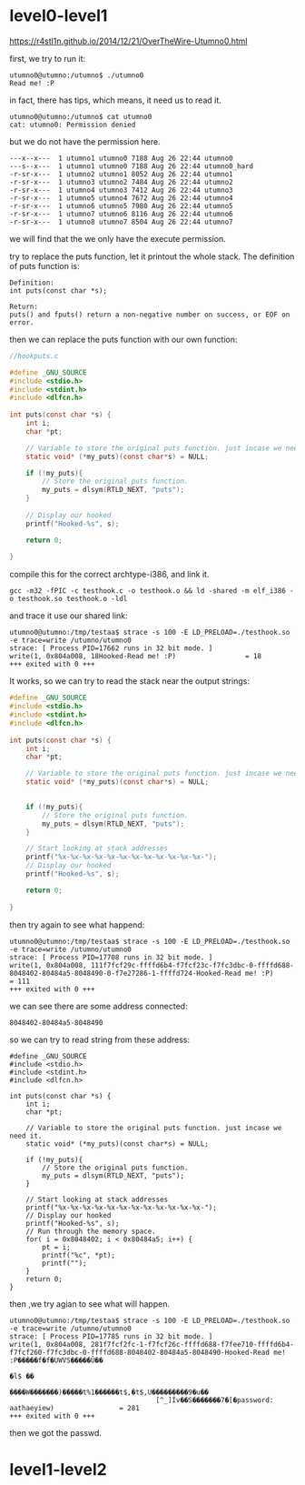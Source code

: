 # level0-level1

https://r4stl1n.github.io/2014/12/21/OverTheWire-Utumno0.html

first, we try to run it:

```shell
utumno0@utumno:/utumno$ ./utumno0
Read me! :P
```

in fact, there has tips, which means, it need us to read it.

```shell
utumno0@utumno:/utumno$ cat utumno0
cat: utumno0: Permission denied
```

but we do not have the permission here.

```shell
---x--x---  1 utumno1 utumno0 7188 Aug 26 22:44 utumno0
---s--x---  1 utumno1 utumno0 7188 Aug 26 22:44 utumno0_hard
-r-sr-x---  1 utumno2 utumno1 8052 Aug 26 22:44 utumno1
-r-sr-x---  1 utumno3 utumno2 7484 Aug 26 22:44 utumno2
-r-sr-x---  1 utumno4 utumno3 7412 Aug 26 22:44 utumno3
-r-sr-x---  1 utumno5 utumno4 7672 Aug 26 22:44 utumno4
-r-sr-x---  1 utumno6 utumno5 7980 Aug 26 22:44 utumno5
-r-sr-x---  1 utumno7 utumno6 8116 Aug 26 22:44 utumno6
-r-sr-x---  1 utumno8 utumno7 8504 Aug 26 22:44 utumno7
```

we will find that the we only have the execute permission. 

try to replace the puts function, let it printout the whole stack. The definition of puts function is:

```shell
Definition:
int puts(const char *s);

Return:
puts() and fputs() return a non-negative number on success, or EOF on error.
```

then we can replace the puts function with our own function:

```c
//hookputs.c

#define _GNU_SOURCE
#include <stdio.h>
#include <stdint.h>
#include <dlfcn.h>
 
int puts(const char *s) {
    int i;
    char *pt;

    // Variable to store the original puts function. just incase we need it.
    static void* (*my_puts)(const char*s) = NULL;

    if (!my_puts){
        // Store the original puts function.
        my_puts = dlsym(RTLD_NEXT, "puts");
    }
 
    // Display our hooked
    printf("Hooked-%s", s);

    return 0;
 
}
```

compile this for the correct archtype-i386, and link it.

```shell
gcc -m32 -fPIC -c testhook.c -o testhook.o && ld -shared -m elf_i386 -o testhook.so testhook.o -ldl
```

and trace it use our shared link:

```shell
utumno0@utumno:/tmp/testaa$ strace -s 100 -E LD_PRELOAD=./testhook.so -e trace=write /utumno/utumno0
strace: [ Process PID=17662 runs in 32 bit mode. ]
write(1, 0x804a008, 18Hooked-Read me! :P)                 = 18
+++ exited with 0 +++
```

It works, so we can try to read the stack near the output strings:

```c
#define _GNU_SOURCE
#include <stdio.h>
#include <stdint.h>
#include <dlfcn.h>
 
int puts(const char *s) {
    int i;
    char *pt;

    // Variable to store the original puts function. just incase we need it.
    static void* (*my_puts)(const char*s) = NULL;

 
    if (!my_puts){
        // Store the original puts function.
        my_puts = dlsym(RTLD_NEXT, "puts");
    }

    // Start looking at stack addresses
    printf("%x-%x-%x-%x-%x-%x-%x-%x-%x-%x-%x-%x-");
    // Display our hooked
    printf("Hooked-%s", s);

    return 0;
 
}
```

then try again to see what happend:

```shell
utumno0@utumno:/tmp/testaa$ strace -s 100 -E LD_PRELOAD=./testhook.so -e trace=write /utumno/utumno0
strace: [ Process PID=17708 runs in 32 bit mode. ]
write(1, 0x804a008, 111f7fcf29c-ffffd6b4-f7fcf23c-f7fc3dbc-0-ffffd688-8048402-80484a5-8048490-0-f7e27286-1-ffffd724-Hooked-Read me! :P)                = 111
+++ exited with 0 +++
```

we can see there are some address connected:

```
8048402-80484a5-8048490
```

so we can try to read string from these address:

```shell
#define _GNU_SOURCE
#include <stdio.h>
#include <stdint.h>
#include <dlfcn.h>
 
int puts(const char *s) {
    int i;
    char *pt;

    // Variable to store the original puts function. just incase we need it.
    static void* (*my_puts)(const char*s) = NULL;
 
    if (!my_puts){
        // Store the original puts function.
        my_puts = dlsym(RTLD_NEXT, "puts");
    }

    // Start looking at stack addresses
    printf("%x-%x-%x-%x-%x-%x-%x-%x-%x-%x-%x-%x-");
    // Display our hooked
    printf("Hooked-%s", s);
    // Run through the memory space.
    for( i = 0x8048402; i < 0x80484a5; i++) {
        pt = i;
        printf("%c", *pt);
        printf("");
    }
    return 0;
}
```

then ,we try agian to see what will happen.

```shell
utumno0@utumno:/tmp/testaa$ strace -s 100 -E LD_PRELOAD=./testhook.so -e trace=write /utumno/utumno0
strace: [ Process PID=17785 runs in 32 bit mode. ]
write(1, 0x804a008, 281f7fcf2fc-1-f7fcf26c-ffffd688-f7fee710-ffffd6b4-f7fcf260-f7fc3dbc-0-ffffd688-8048402-80484a5-8048490-Hooked-Read me! :P�����f�f�UWVS�����Û��
                                                                                                                                                                  �l$ ��
                                                                                                                                                                        ����W�������)�����t%1������t$,�t$,U���������9�u��
                                    [^_]Ív��S�������7�[�password: aathaeyiew)                = 281
+++ exited with 0 +++
```

then we got the passwd.

# level1-level2









































